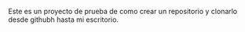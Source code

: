 Este es un proyecto de prueba de como crear un repositorio y clonarlo desde githubh hasta mi escritorio.